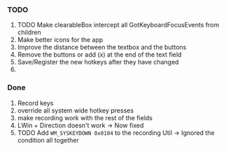 ﻿### TODO
1. TODO Make clearableBox intercept all GotKeyboardFocusEvents from children
1. Make better icons for the app
1. Improve the distance between the textbox and the buttons
1. Remove the buttons or add (x) at the end of the text field
1. Save/Register the new hotkeys after they have changed
1. 


### Done
1. Record keys
2. override all system wide hotkey presses
3. make recording work with the rest of the fields
1. LWin + Direction doesn't work -> Now fixed
1. TODO Add `WM_SYSKEYDOWN 0x0104` to the recording Util -> Ignored the condition all together